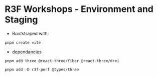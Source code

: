 # R3F Workshops - Environment and Staging

- Bootstraped with:

```
pnpm create vite
```

- dependancies

```
pnpm add three @react-three/fiber @react-three/drei
```

```
pnpm add -D r3f-perf @types/three
```
